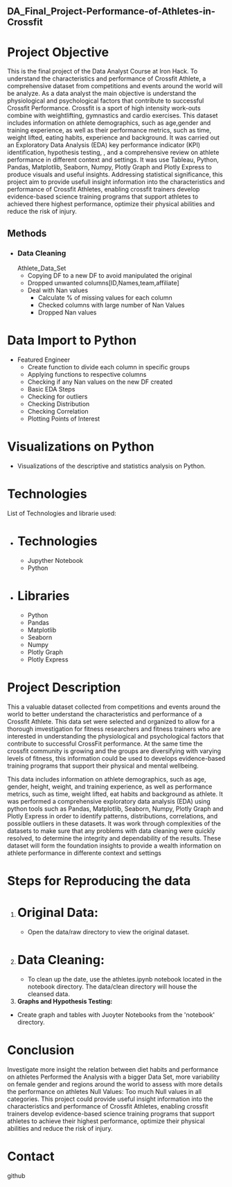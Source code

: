 ## DA_Final_Project-Performance-of-Athletes-in-Crossfit

# Project Objective
This is the final project of the Data Analyst Course at Iron Hack. To understand the characteristics and performance of Crossfit Athlete, a comprehensive dataset from competitions and events around the world will be analyze. As a data analyst the main objective is understand the physiological and psychological factors that contribute to successful Crossfit Performance. Crossfit is a sport of high intensity work-outs combine with weightlifting, gymnastics and cardio exercises. This dataset includes information on athlete demographics, such as age,gender and training experience, as well as their performance metrics, such as time, weight lifted, eating habits, experience and background. It was carried out an Exploratory Data Analysis (EDA)  key performance indicator (KPI) identification, hypothesis testing, , and a comprehensive review on athlete performance in different context and settings. It was use Tableau, Python, Pandas, Matplotlib, Seaborn, Numpy, Plotly Graph and Plotly Express to produce visuals and useful insights. Addressing statistical significance, this project aim to provide usefull insight information into the characteristics and performance of Crossfit Athletes, enabling crossfit trainers develop evidence-based science training programs that support athletes to achieved there highest performance, optimize their physical abilities and reduce the risk of injury.  

## Methods

 - ### Data Cleaning 
    Athlete_Data_Set
    - Copying DF to a new DF to avoid manipulated the original
    - Dropped unwanted columns[ID,Names,team,affiliate]
    - Deal with Nan values
        -  Calculate % of missing values for each column
        -  Checked columns with large number of Nan Values
        -  Dropped Nan values

# Data Import to Python 
   - Featured Engineer
        - Create function to divide each column in specific groups
        - Applying functions to respective columns
        - Checking if any Nan values on the new DF created
        - Basic EDA Steps
        - Checking for outliers
        - Checking Distribution
        - Checking Correlation
        - Plotting Points of Interest

# Visualizations on Python
  - Visualizations of the descriptive and statistics analysis on Python.

# Technologies 
List of Technologies and librarie used: 
  - # Technologies
      - Jupyther Notebook
      - Python

  -  # Libraries
      -  Python 
      -  Pandas
      -  Matplotlib
      -  Seaborn
      -  Numpy
      -  Plotly Graph
      -  Plotly Express

# Project Description

This a valuable dataset collected from competitions and events around the world to better understand the characteristics and performance of a Crossfit Athlete. This data set were selected and organized to allow for a thorough imvestigation for fitness researchers and fitness trainers who are interested in understanding the physiological and psychological factors that contribute to successful CrossFit performance.  At the same time the crossfit community is growing and the groups are diversifying with varying levels of fitness, this information could be used to develops evidence-based training programs that support their physical and mental wellbeing. 

This data includes information on athlete demographics, such as age, gender, height, weight, and training experience, as well as performance metrics, such as time, weight lifted, eat habits and background as athlete. It was performed a comprehensive exploratory data analysis (EDA) using python tools such as Pandas, Matplotlib, Seaborn, Numpy, Plotly Graph and Plotly Express in order to identify patterns, distributions, correlations, and possible outliers in these datasets. It was work through complexities of the datasets to make sure that any problems with data cleaning were quickly resolved, to determine the integrity and dependability of the results. These dataset will form the foundation insights to provide a wealth information on athlete performance in differente context and settings

# Steps for Reproducing the data 

1. # Original Data:
    - Open the data/raw directory to view the original dataset.
2. # Data Cleaning:
    - To clean up the date, use the athletes.ipynb notebook located in the notebook directory. The data/clean directory will house the   
    cleansed data.
 3. **Graphs and Hypothesis Testing:**
 - Create graph and tables with Juoyter Notebooks from the 'notebook' directory.

# Conclusion 
Investigate more insight the relation between diet habits and performance on athletes
Performed the Analysis with a bigger Data Set,  more variability on female gender and regions around the world to assess with more details the performance on athletes
Null Values: Too much Null values in all categories. 
This project could provide useful insight information into the characteristics and performance of Crossfit Athletes, enabling crossfit trainers develop evidence-based science training programs that support athletes to achieve their highest performance, optimize their physical abilities and reduce the risk of injury.


# Contact
github

